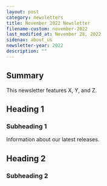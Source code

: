 ```yaml
---
layout: post
category: newsletters
title: November 2022 Newsletter
filename-custom: november-2022
last_modified_at: November 28, 2022
sidenav: about_us
newsletter-year: 2022
description: ""
---
```

## Summary

This newsletter features X, Y, and Z.



## Heading 1

### Subheading 1

Information about our latest releases.



## Heading 2

### Subheading 2